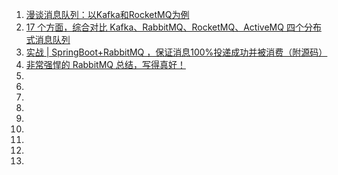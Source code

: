 1. [漫谈消息队列：以Kafka和RocketMQ为例](https://mp.weixin.qq.com/s/d-Rq9DZvNqTnO4xMv7sdWQ)
1. [17 个方面，综合对比 Kafka、RabbitMQ、RocketMQ、ActiveMQ 四个分布式消息队列](https://mp.weixin.qq.com/s/lpsQ3dEZHma9H0V_mcxuTw)
1. [实战 | SpringBoot+RabbitMQ ，保证消息100%投递成功并被消费（附源码）](https://mp.weixin.qq.com/s/jJatRXLAbL2byzQ4TpOdTw)
1. [非常强悍的 RabbitMQ 总结，写得真好！](https://mp.weixin.qq.com/s/YDGWbdYgWy6ttUxjWYCIjw)
1. []()
1. []()
1. []()
1. []()
1. []()
1. []()
1. []()
1. []()
1. []()